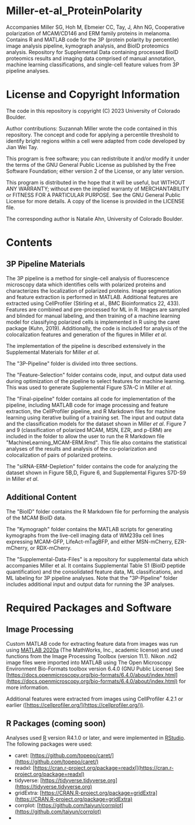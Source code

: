 # Miller-et-al_ProteinPolarity
Accompanies Miller SG, Hoh M, Ebmeier CC, Tay, J, Ahn NG, Cooperative polarization of MCAM/CD146 and ERM family proteins in melanoma. Contains R and MATLAB code for the 3P (protein polarity by percentile) image analysis pipeline, kymograph analysis, and BioID proteomics analysis. Repository for Supplemental Data containing processed BioID proteomics results and imaging data comprised of manual annotation, machine learning classifications, and single-cell feature values from 3P pipeline analyses.

# License and Copyright Information
The code in this repository is copyright (C) 2023  University of Colorado Boulder.

Author contributions: Suzannah Miller wrote the code contained in this repository. The concept and code for applying a percentile threshold to identify bright regions within a cell were adapted from code developed by Jian Wei Tay.

This program is free software; you can redistribute it and/or modify it under the terms of the GNU General Public License as published by the Free Software Foundation; either version 2 of the License, or any later version.

This program is distributed in the hope that it will be useful, but WITHOUT ANY WARRANTY; without even the implied warranty of MERCHANTABILITY or FITNESS FOR A PARTICULAR PURPOSE.  See the GNU General Public License for more details. A copy of the license is provided in the LICENSE file.

The corresponding author is Natalie Ahn, University of Colorado Boulder.

# Contents
## 3P Pipeline Materials
The 3P pipeline is a method for single-cell analysis of fluorescence microscopy data which identifies cells with polarized proteins and characterizes the localization of polarized proteins. Image segmentation and feature extraction is performed in MATLAB. Additional features are extracted using CellProfiler (Stirling et al., BMC Bioinformatics 22, 433). Features are combined and pre-processed for ML in R. Images are sampled and blinded for manual labeling, and then training of a machine learning model for classifying polarized cells is implemented in R using the caret package (Kuhn, 2019). Additionally, the code is included for analysis of the colocalization features and generation of the figures in Miller _et al_. 

The implementation of the pipeline is described extensively in the Supplemental Materials for Miller _et al_.

The "3P-Pipeline" folder is divided into three sections. 

The "Feature-Selection" folder contains code, input, and output data used during optimization of the pipeline to select features for machine learning. This was used to generate Supplemental Figure S7A-C in Miller _et al_.

The "Final-pipeline" folder contains all code for implementation of the pipeline, including MATLAB code for image processing and feature extraction, the CellProfiler pipeline, and R Markdown files for machine learning using iterative builing of a training set. The input and output data and the classification models for the dataset shown in Miller _et al_. Figure 7 and 9 (classification of polarized MCAM, MSN, EZR, and p-ERM) are included in the folder to allow the user to run the R Markdown file "MachineLearning_MCAM-ERM.Rmd". This file also contains the statistical analyses of the results and analysis of the co-polarization and colocalization of pairs of polarized proteins. 

The "siRNA-ERM-Depletion" folder contains the code for analyzing the dataset shown in Figure 5B,D, Figure 6, and Supplemental Figures S7D-S9 in Miller _et al_. 

## Additional Content
The "BioID" folder contains the R Markdown file for performing the analysis of the MCAM BioID data.

The "Kymograph" folder contains the MATLAB scripts for generating kymographs from the live-cell imaging data of WM239a cell lines expressing MCAM-GFP, LifeAct-mTagBFP, and either MSN-mCherry, EZR-mCherry, or RDX-mCherry.

The "Supplemental-Data-Files" is a repository for supplemental data which accompanies Miller et al. It contains Supplemental Table S1 (BioID peptide quantification) and the consolidated feature data, ML classifications, and ML labeling for 3P pipeline analyses. Note that the "3P-Pipeline" folder includes additional input and output data for running the 3P analyses.

# Required Packages and Software
## Image Processing
Custom MATLAB code for extracting feature data from images was run using [MATLAB 2020a](https://www.mathworks.com/) (The MathWorks, Inc., academic license) and used functions from the Image Processing Toolbox (version 11.1).
Nikon .nd2 image files were imported into MATLAB using The Open Microscopy Environment Bio-Formats toolbox version 6.4.0 (GNU Public License) See [https://docs.openmicroscopy.org/bio-formats/6.4.0/about/index.html](https://docs.openmicroscopy.org/bio-formats/6.4.0/about/index.html) for more information. 

Additional features were extracted from images using CellProfiler 4.2.1 or earlier ([https://cellprofiler.org/](https://cellprofiler.org/)). 

## R Packages (coming soon)
Analyses used [R](https://www.r-project.org/) version R4.1.0 or later, and were implemented in [RStudio](https://posit.co/products/open-source/rstudio/). 
The following packages were used:
* caret: [https://github.com/topepo/caret/](https://github.com/topepo/caret/)
* readxl: [https://cran.r-project.org/package=readxl](https://cran.r-project.org/package=readxl)
* tidyverse: [https://tidyverse.tidyverse.org](https://tidyverse.tidyverse.org)
* gridExtra: [https://CRAN.R-project.org/package=gridExtra](https://CRAN.R-project.org/package=gridExtra)
* corrplot: [https://github.com/taiyun/corrplot](https://github.com/taiyun/corrplot)
* 


